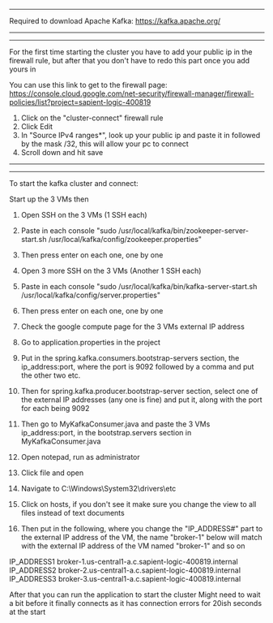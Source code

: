 ---------------------------------------------------------------------------------------------------------
Required to download Apache Kafka:
https://kafka.apache.org/

---------------------------------------------------------------------------------------------------------
---------------------------------------------------------------------------------------------------------
For the first time starting the cluster you have to add your public ip in the firewall rule,
but after that you don't have to redo this part once you add yours in

You can use this link to get to the firewall page:
https://console.cloud.google.com/net-security/firewall-manager/firewall-policies/list?project=sapient-logic-400819

1. Click on the "cluster-connect" firewall rule
2. Click Edit
3. In "Source IPv4 ranges*", look up your public ip and paste it in followed by the mask /32, this will allow your pc to connect
4. Scroll down and hit save
---------------------------------------------------------------------------------------------------------
---------------------------------------------------------------------------------------------------------
To start the kafka cluster and connect:

Start up the 3 VMs then
1. Open SSH on the 3 VMs (1 SSH each)
2. Paste in each console
   "sudo /usr/local/kafka/bin/zookeeper-server-start.sh /usr/local/kafka/config/zookeeper.properties"
3. Then press enter on each one, one by one


4. Open 3 more SSH on the 3 VMs (Another 1 SSH each)
5. Paste in each console
   "sudo /usr/local/kafka/bin/kafka-server-start.sh /usr/local/kafka/config/server.properties"
6. Then press enter on each one, one by one


7. Check the google compute page for the 3 VMs external IP address
8. Go to application.properties in the project
9. Put in the spring.kafka.consumers.bootstrap-servers section, the ip_address:port, where the port is 9092
   followed by a comma and put the other two etc.
10. Then for spring.kafka.producer.bootstrap-server section, select one of the external IP addresses (any one is fine)
    and put it, along with the port for each being 9092
11. Then go to MyKafkaConsumer.java and paste the 3 VMs ip_address:port, in the bootstrap.servers section in
    MyKafkaConsumer.java


12. Open notepad, run as administrator
13. Click file and open
14. Navigate to C:\Windows\System32\drivers\etc
15. Click on hosts, if you don't see it make sure you change the view to all files instead of text documents
16. Then put in the following, where you change the "IP_ADDRESS#" part to the external IP address of the VM,
    the name "broker-1" below will match with the external IP address of the VM named "broker-1" and so on

IP_ADDRESS1 broker-1.us-central1-a.c.sapient-logic-400819.internal
IP_ADDRESS2 broker-2.us-central1-a.c.sapient-logic-400819.internal
IP_ADDRESS3 broker-3.us-central1-a.c.sapient-logic-400819.internal


After that you can run the application to start the cluster
Might need to wait a bit before it finally connects as it has connection errors for 20ish seconds at the start